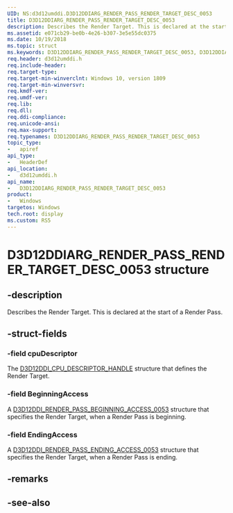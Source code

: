 ```yaml
---
UID: NS:d3d12umddi.D3D12DDIARG_RENDER_PASS_RENDER_TARGET_DESC_0053
title: D3D12DDIARG_RENDER_PASS_RENDER_TARGET_DESC_0053
description: Describes the Render Target. This is declared at the start of a Render Pass.
ms.assetid: e071cb29-be0b-4e26-b307-3e5e55dc0375
ms.date: 10/19/2018
ms.topic: struct
ms.keywords: D3D12DDIARG_RENDER_PASS_RENDER_TARGET_DESC_0053, D3D12DDIARG_RENDER_PASS_RENDER_TARGET_DESC_0053, 
req.header: d3d12umddi.h
req.include-header:
req.target-type:
req.target-min-winverclnt: Windows 10, version 1809
req.target-min-winversvr:
req.kmdf-ver:
req.umdf-ver:
req.lib:
req.dll:
req.ddi-compliance:
req.unicode-ansi:
req.max-support:
req.typenames: D3D12DDIARG_RENDER_PASS_RENDER_TARGET_DESC_0053
topic_type: 
-	apiref
api_type: 
-	HeaderDef
api_location: 
-	d3d12umddi.h
api_name: 
-	D3D12DDIARG_RENDER_PASS_RENDER_TARGET_DESC_0053
product:
-	Windows
targetos: Windows
tech.root: display
ms.custom: RS5
---
```


# D3D12DDIARG_RENDER_PASS_RENDER_TARGET_DESC_0053 structure

## -description

Describes the Render Target. This is declared at the start of a Render Pass.

## -struct-fields

### -field cpuDescriptor

The [D3D12DDI_CPU_DESCRIPTOR_HANDLE](ns-d3d12umddi-d3d12ddi_cpu_descriptor_handle.md) structure that defines the Render Target.

### -field BeginningAccess

A [D3D12DDI_RENDER_PASS_BEGINNING_ACCESS_0053](ns-d3d12umddi-d3d12ddi_render_pass_beginning_access_0053.md) structure that specifies the Render Target, when a Render Pass is beginning.

### -field EndingAccess
 
A [D3D12DDI_RENDER_PASS_ENDING_ACCESS_0053](ns-d3d12umddi-d3d12ddi_render_pass_ending_access_0053.md) structure that specifies the Render Target, when a Render Pass is ending.

## -remarks

## -see-also
